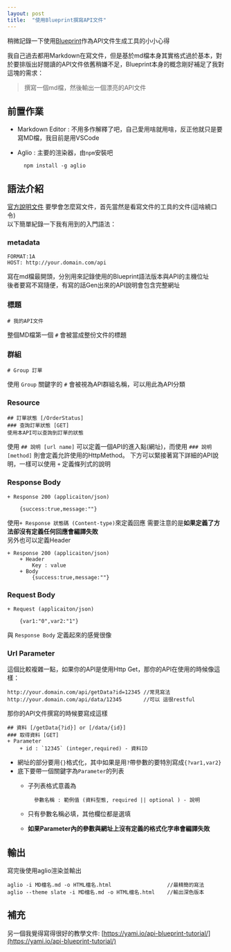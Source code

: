 ```yaml
---
layout: post
title:  "使用Blueprint撰寫API文件"
---
```


稍微記錄一下使用[Blueprint](https://apiblueprint.org/)作為API文件生成工具的小小心得
    
我自己過去都用Markdown在寫文件，但是基於md檔本身其實格式過於基本，對於要排版出好閱讀的API文件依舊稍嫌不足，Blueprint本身的概念剛好補足了我對這塊的需求：

> 撰寫一個md檔，然後輸出一個漂亮的API文件

## 前置作業

+ Markdown Editor : 不用多作解釋了吧，自己愛用啥就用啥，反正他就只是要寫MD檔，我目前是用VSCode
+ Aglio : 主要的渲染器，由`npm`安裝吧
		
		npm install -g aglio

## 語法介紹

[官方說明文件](https://apiblueprint.org/documentation/tutorial.html) 要學會怎麼寫文件，首先當然是看寫文件的工具的文件(這啥繞口令)    
以下簡單紀錄一下我有用到的入門語法：

### metadata

	FORMAT:1A 
	HOST: http://your.domain.com/api
寫在md檔最開頭，分別用來記錄使用的Blueprint語法版本與API的主機位址  
後者要寫不寫隨便，有寫的話Gen出來的API說明會包含完整網址

### 標題

	# 我的API文件
整個MD檔第一個 `#` 會被當成整份文件的標題

### 群組

	# Group 訂單
使用 `Group` 關鍵字的 `#` 會被視為API群組名稱，可以用此為API分類

### Resource

	## 訂單狀態 [/OrderStatus]
	### 查詢訂單狀態 [GET]
	使用本API可以查詢到訂單的狀態

使用 `## 說明 [url name]` 可以定義一個API的進入點(網址)，而使用 `### 說明 [method]` 則會定義允許使用的HttpMethod。 下方可以緊接著寫下詳細的API說明，一樣可以使用 `+` 定義條列式的說明

### Response Body

	+ Response 200 (applicaiton/json)
	
		{success:true,message:""}

使用`+ Response 狀態碼 (Content-type)`來定義回應 需要注意的是**如果定義了方法卻沒有定義任何回應會編譯失敗**  
另外也可以定義Header

	+ Response 200 (applicaiton/json)
		+ Header
			Key : value
		+ Body
			{success:true,message:""}

### Request Body

	+ Request (applicaiton/json)

		{var1:"0",var2:"1"}

與 `Response Body` 定義起來的感覺很像

### Url Parameter
這個比較複雜一點，如果你的API是使用Http Get，那你的API在使用的時候像這樣：

	http://your.domain.com/api/getData?id=12345 //常見寫法
	http://your.domain.com/api/data/12345       //可以 這很restful

那你的API文件撰寫的時候要寫成這樣

	## 資料 [/getData{?id}] or [/data/{id}]
	### 取得資料 [GET]
	+ Parameter
		+ id : `12345` (integer,required) - 資料ID

+ 網址的部分要用`{}`格式化，其中如果是用`?`帶參數的要特別寫成`{?var1,var2}`
+ 底下要帶一個關鍵字為`Parameter`的列表
	+ 子列表格式意義為
	 
			參數名稱 : 範例值 (資料型態, required || optional ) - 說明
	+ 只有參數名稱必填，其他欄位都是選填
	+ **如果Parameter內的參數與網址上沒有定義的格式化字串會編譯失敗**


## 輸出
寫完後使用aglio渲染並輸出

	aglio -i MD檔名.md -o HTML檔名.html                  //最精簡的寫法
	aglio --theme slate -i MD檔名.md -o HTML檔名.html    //輸出深色版本


## 補充
另一個我覺得寫得很好的教學文件: [https://yami.io/api-blueprint-tutorial/](https://yami.io/api-blueprint-tutorial/)